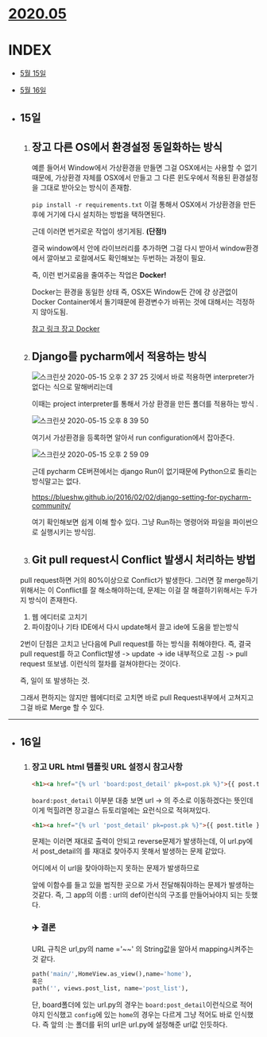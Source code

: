 # [2020.05](5월_TIL.md)

# INDEX

* [5월 15일](#15일)
* [5월 16일](#16일)



* ## 15일

  1. ## 장고 다른 OS에서 환경설정 동일화하는 방식
  
     예륻 들어서 Window에서 가상환경을 만들면 그걸 OSX에서는 사용할 수 없기때문에, 가상환경 자체를 OSX에서 만들고 그 다른 윈도우에서 적용된 환경설정을 그대로 받아오는 방식이 존재함.
  
     `pip install -r requirements.txt` 이걸 통해서 OSX에서 가상환경을 만든 후에 거기에 다시 설치하는 방법을 택하면된다.
  
     근데 이러면 번거로운 작업이 생기게됨. **(단점!)**
  
     결국 window에서 안에 라이브러리를 추가하면 그걸 다시 받아서 window환경에서 깔아보고 로컬에서도 확인해보는 두번하는 과정이 필요.
  
     즉, 이런 번거로움을 줄여주는 작업은 **Docker!**
  
     Docker는 환경을 동일한 상태 즉, OSX든 Window든 간에 걍 상관없이 Docker Container에서 돌기때문에 환경변수가 바뀌는 것에 대해서는 걱정하지 않아도됨. 
  
     [참고 링크 장고 Docker](https://github.com/geusan/dockerfiles)
  
     
  
  2. ## Django를 pycharm에서 적용하는 방식
  
     ![스크린샷 2020-05-15 오후 2 37 25](https://user-images.githubusercontent.com/17822723/82040171-2291a600-96e1-11ea-9bfa-3f1128242708.png)
     깃에서 바로 적용하면 interpreter가 없다는 식으로 말해버리는데
  
     이때는 project interpreter를 통해서 가상 환경을 만든 폴더를 적용하는 방식 .
  
     ![스크린샷 2020-05-15 오후 8 39 50](https://user-images.githubusercontent.com/17822723/82046651-3f7fa680-96ec-11ea-9d36-b9aa844ac891.png)
  
     여기서 가상환경을 등록하면 알아서 run configuration에서 잡아준다. 
  
     ![스크린샷 2020-05-15 오후 2 59 09](https://user-images.githubusercontent.com/17822723/82040169-21607900-96e1-11ea-94ae-47e33562db7b.png)
  
     근데 pycharm CE버젼에서는 django Run이 없기때문에 Python으로 돌리는 방식말고는 없다. 
  
     https://blueshw.github.io/2016/02/02/django-setting-for-pycharm-community/
  
     여기 확인해보면 쉽게 이해 할수 있다. 그냥 Run하는 명령어와 파일을 파이썬으로 실행시키는 방식임.
  
     
  
  3. ## Git pull request시 Conflict 발생시 처리하는 방법
  
  pull request하면 거의 80%이상으로 Conflict가 발생한다. 그러면 잘 merge하기 위해서는 이 Conflict를 잘 해소해야하는데, 문제는 이걸 잘 해결하기위해서는 두가지 방식이 존재한다.
  
  1. 웹 에디터로 고치기
  2. 파이참이나 기타 IDE에서 다시 update해서 끌고 ide에 도움을 받는방식
  
  2번이 단점은 고치고 난다음에 Pull request를 하는 방식을 취해야한다. 즉, 결국 pull request를 하고 Conflict발생 -> update -> ide 내부적으로 고침 -> pull request 또보냄. 이런식의 절차를 걸쳐야한다는 것이다. 
  
  즉, 일이 또 발생하는 것.
  
  그래서 편하지는 않지만 웹에디터로 고치면 바로 pull Request내부에서 고쳐지고 그걸 바로 Merge 할 수 있다. 



-------



* ## 16일

  1. ### 장고 URL html 템플릿 URL 설정시 참고사항

     ```html
     <h1><a href="{% url 'board:post_detail' pk=post.pk %}">{{ post.title }}</a></h1>
     ```

     `board:post_detail` 이부분 대충 보면 url -> 의 주소로 이동하겠다는 뜻인데 이게 먹힐려면 장고걸스 듀토리얼에는 요런식으로 적혀져있다. 

     

     ```html
     <h1><a href="{% url 'post_detail' pk=post.pk %}">{{ post.title }}</a></h1>
     ```

     문제는 이러면 재대로 출력이 안되고 reverse문제가 발생하는데, 이 url.py에서 post_detail의 를 재대로 찾아주지 못해서 발생하는 문제 같았다.

     어디에서 이 url을 찾아야하는지 못하는 문제가 발생하므로 

     앞에 이함수를 들고 있을 범직한 곳으로 가서 전달해줘야하는 문제가 발생하는 것같다. 즉, 그 app의 이름 : url의 def이런식의 구조를 만들어놔야지 되는 듯했다. 

     

     ### :airplane: 결론

     URL 규칙은 url,py의 name ='~~' 의 String값을 알아서 mapping시켜주는 것 같다.

     ```python
     path('main/',HomeView.as_view(),name='home'),
     혹은
     path('', views.post_list, name='post_list'),
     ```

     단, board폴더에 있는 url.py의 경우는 `board:post_detail`이런식으로 적어야지 인식했고 `config`에 있는 `home`의 경우는 다르게 그냥 적어도 바로 인식했다. 즉 앞의 :는 폴더를 뒤의 url은 url.py에 설정해준 url값 인듯하다.

